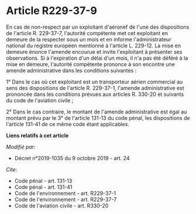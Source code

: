 # Article R229-37-9

En cas de non-respect par un exploitant d'aéronef de l'une des dispositions de l'article R. 229-37-7, l'autorité compétente
met cet exploitant en demeure de la respecter sous un mois et en informe l'administrateur national du registre européen
mentionné à l'article L. 229-12. La mise en demeure énonce l'amende encourue et invite l'exploitant à présenter ses
observations. Si à l'expiration d'un délai d'un mois, il n'a pas été déféré à la mise en demeure, l'autorité compétente
prononce à son encontre une amende administrative dans les conditions suivantes :

1° Dans le cas où cet exploitant est un transporteur aérien commercial au sens des dispositions de l'article R. 229-37-1,
l'amende administrative est prononcée dans les conditions prévues aux articles R. 330-20 et suivants du code de l'aviation
civile ;

2° Dans le cas contraire, le montant de l'amende administrative est égal au montant prévu par le 3° de l'article 131-13 du
code pénal, les dispositions de l'article 131-41 de ce même code étant applicables.

**Liens relatifs à cet article**

_Modifié par_:

  - Décret n°2019-1035 du 9 octobre 2019 - art. 24

_Cite_:

  - Code pénal - art. 131-13
  - Code pénal - art. 131-41
  - Code de l'environnement - art. R229-37-1
  - Code de l'environnement - art. R229-37-7
  - Code de l'aviation civile - art. R330-20
